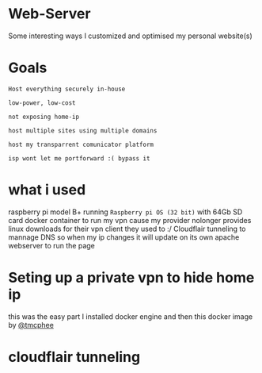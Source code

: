 # Web-Server
Some interesting ways I customized and optimised my personal website(s)
# Goals
`Host everything securely in-house`

`low-power, low-cost`

`not exposing home-ip`

`host multiple sites using multiple domains` 

`host my transparrent comunicator platform`

`isp wont let me portforward :( bypass it`

# what i used
raspberry pi model B+ running `Raspberry pi OS (32 bit)` with 64Gb SD card
docker container to run my vpn cause my provider nolonger provides linux downloads for their vpn client they used to :/
Cloudflair tunneling to mannage DNS so when my ip changes it will update on its own
apache webserver to run the page

# Seting up a private vpn to hide home ip
this was the easy part
I installed docker engine and then this docker image by [@tmcphee](https://github.com/tmcphee/cyberghostvpn)
# cloudflair tunneling

# 
